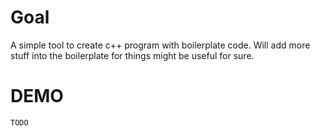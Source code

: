 # Goal
A simple tool to create c++ program with boilerplate code.
Will add more stuff into the boilerplate for things might be useful for sure.

# DEMO
```
TODO
```
